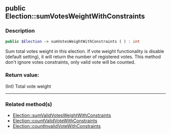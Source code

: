## public Election::sumVotesWeightWithConstraints

### Description    

```php
public $Election -> sumVotesWeightWithConstraints ( ) : int
```

Sum total votes weight in this election. If vote weight functionality is disable (default setting), it will return the number of registered votes. This method don't ignore votes constraints, only valid vote will be counted.    


### Return value:   

(Int) Total vote weight


---------------------------------------

### Related method(s)      

* [Election::sumValidVotesWeightWithConstraints](../Election%20Class/public%20Election--sumValidVotesWeightWithConstraints.md)    
* [Election::countValidVoteWithConstraints](../Election%20Class/public%20Election--countValidVoteWithConstraints.md)    
* [Election::countInvalidVoteWithConstraints](../Election%20Class/public%20Election--countInvalidVoteWithConstraints.md)    
